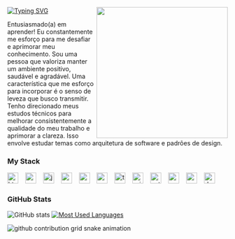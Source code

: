 
[![Typing SVG](https://readme-typing-svg.demolab.com?font=Fira+Code&weight=600&size=25&pause=1000&color=BB00B4&random=false&width=435&height=40&lines=Ol%C3%A1%2C+eu+sou+o+Davi!+%F0%9F%91%BE%F0%9F%93%9A%F0%9F%92%99)](https://git.io/typing-svg)
<img align="right" alt="" height="300px" src="https://cdn.discordapp.com/attachments/1209941461643165739/1225925103695433738/tenor_3.gif?ex=6622e6b9&is=661071b9&hm=5fae537911234f928770c0f05b3cc2065d15d18eb3b49628e99d4ecfcaf28ee7&">

<p align="left">Entusiasmado(a) em aprender! Eu constantemente me esforço para me desafiar e aprimorar meu conhecimento.
Sou uma pessoa que valoriza manter um ambiente positivo, saudável e agradável. Uma característica que me esforço para incorporar é o senso de leveza que busco transmitir.
Tenho direcionado meus estudos técnicos para melhorar consistentemente a qualidade do meu trabalho e aprimorar a clareza. Isso envolve estudar temas como arquitetura de software e padrões de design.


<h3 align="left">My Stack</h3>

<div align="left">
  <img src="https://cdn.jsdelivr.net/gh/devicons/devicon/icons/html5/html5-original.svg" height="25" alt="html5 logo"  />
  <img width="8" />
  <img src="https://cdn.jsdelivr.net/gh/devicons/devicon/icons/css3/css3-original.svg" height="25" alt="css3 logo"  />
  <img width="8" />
  <img src="https://cdn.jsdelivr.net/gh/devicons/devicon/icons/javascript/javascript-plain.svg" height="25" alt="javascript logo"  />
  <img width="8" />
  <img src="https://cdn.jsdelivr.net/gh/devicons/devicon/icons/react/react-original.svg" height="25" alt="react logo"  />
  <img width="8" />
  <img src="https://cdn.jsdelivr.net/gh/devicons/devicon@latest/icons/nextjs/nextjs-original.svg" height="25" alt="nextjs logo" />
  <img width="8" />
  <img src="https://cdn.jsdelivr.net/gh/devicons/devicon/icons/nodejs/nodejs-original.svg" height="25" alt="nodejs logo"  />
  <img width="8" />
  <img src="https://cdn.jsdelivr.net/gh/devicons/devicon@latest/icons/typescript/typescript-original.svg" height="25" alt="typescript logo"/>
  <img width="8" />
  <img src="https://cdn.jsdelivr.net/gh/devicons/devicon@latest/icons/prisma/prisma-original.svg" height="25" alt="prisma logo"/>
  <img width="8" />
  <img src="https://cdn.jsdelivr.net/gh/devicons/devicon/icons/python/python-original.svg" height="25" alt="python logo"  />
  <img width="8" />
  <img src="https://cdn.jsdelivr.net/gh/devicons/devicon/icons/mysql/mysql-original.svg" height="25" alt="mysql logo"  />
  <img width="8" />
  <img src="https://cdn.jsdelivr.net/gh/devicons/devicon/icons/postgresql/postgresql-original.svg" height="25" alt="postgresql logo"  />
  <img width="8" />
  <img src="https://cdn.jsdelivr.net/gh/devicons/devicon/icons/docker/docker-original.svg" height="25" alt="docker logo"  />
</div>


<h3>GitHub Stats</h3>

![GitHub stats](https://github-readme-stats-git-masterrstaa-rickstaa.vercel.app/api?username=GhigginoD&hide_title=true&show_icons=true&include_all_commits=false&count_private=true&line_height=25&hide=issues&bg_color=000&title_color=FF00F6&text_color=FFF&border_radius=3&border_color=36123c&icon_color=FF00F6&theme=jolly)
[![Most Used Languages](https://github-readme-stats-git-masterrstaa-rickstaa.vercel.app/api/top-langs/?username=GhigginoD&line_height=10&card_width=290&layout=compact&hide_title=false&count_private=true&langs_count=4&show_icons=true&title_color=FF00F6&hide=html,css&bg_color=000&text_color=8B8B8B&border_radius=3&border_color=561760&count_private=true)](https://github.com/GhigginoD/github-readme-stats)
<br>


<picture>
  <source media="(prefers-color-scheme: dark)" srcset="https://raw.githubusercontent.com/GhigginoD/GhigginoD/output/github-contribution-grid-snake-dark.svg">
  <source media="(prefers-color-scheme: light)" srcset="https://raw.githubusercontent.com/GhigginoD/GhigginoD/output/github-contribution-grid-snake.svg">
  <img alt="github contribution grid snake animation" src="https://raw.githubusercontent.com/GhigginoD/GhigginoD/output/github-contribution-grid-snake.svg">
</picture>
<br><br>
